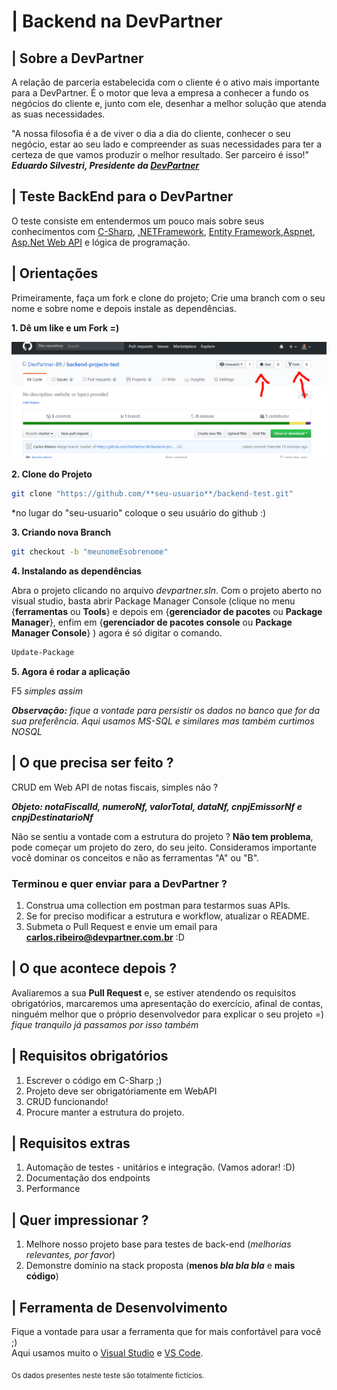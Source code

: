 # | Backend na DevPartner

## | Sobre a DevPartner

A relação de parceria estabelecida com o cliente é o ativo mais importante para a DevPartner. É o motor que leva a empresa a conhecer a fundo os negócios do cliente e, junto com ele, desenhar a melhor solução que atenda as suas necessidades.

"A nossa filosofia é a de viver o dia a dia do cliente, conhecer o seu negócio, estar ao seu lado e compreender as suas necessidades para ter a certeza de que vamos produzir o melhor resultado. Ser parceiro é isso!"  
 ***Eduardo Silvestri, Presidente da [DevPartner](http://devpartner.com.br/)***

## | Teste BackEnd para o DevPartner
O teste consiste em entendermos um pouco mais sobre seus conhecimentos com [C-Sharp](https://docs.microsoft.com/en-us/dotnet/csharp/), [.NETFramework](https://docs.microsoft.com/en-us/dotnet/framework/),
[Entity Framework](https://docs.microsoft.com/en-us/ef/),[Aspnet](https://docs.microsoft.com/en-us/aspnet/), [Asp.Net Web API](https://www.asp.net/web-api) e lógica de programação.

## | Orientações
Primeiramente, faça um fork e clone do projeto;
Crie uma branch com o seu nome e sobre nome e depois instale as dependências.   

**1. Dê um like e um Fork =)**

![alt text](./assets/image01.png "imagem fork")

**2. Clone do Projeto**
```sh
git clone "https://github.com/**seu-usuario**/backend-test.git"
```
*no lugar do "seu-usuario" coloque o seu usuário do github :)

**3. Criando nova Branch**
```sh
git checkout -b "meunomeEsobrenome"
```
**4. Instalando as dependências**

Abra o projeto clicando no arquivo *devpartner.sln*. Com o projeto aberto no visual studio, basta abrir Package Manager Console (clique no menu {**ferramentas** ou **Tools**} e depois em {**gerenciador de pacotes** ou **Package Manager**}, enfim em {**gerenciador de pacotes console** ou **Package Manager Console**} ) agora é só digitar o comando.

```sh
Update-Package
```

**5. Agora é rodar a aplicação**

F5
*simples assim*

***Observação:** fique a vontade para persistir os dados no banco que for da sua preferência. Aqui usamos MS-SQL e similares mas também curtimos NOSQL*

## | O que precisa ser feito ?

CRUD em Web API de notas fiscais, simples não ?

***Objeto: notaFiscalId, numeroNf, valorTotal, dataNf, cnpjEmissorNf e cnpjDestinatarioNf***

Não se sentiu a vontade com a estrutura do projeto ? **Não tem problema**, pode começar um projeto do zero, do seu jeito. Consideramos importante você dominar os conceitos e não as ferramentas "A" ou "B".

### Terminou e quer enviar para a DevPartner ?

1. Construa uma collection em postman para testarmos suas APIs.
2. Se for preciso modificar a estrutura e workflow, atualizar o README.
3. Submeta o Pull Request e envie um email para **carlos.ribeiro@devpartner.com.br** :D

## | O que acontece depois ?

Avaliaremos a sua **Pull Request** e, se estiver atendendo os requisitos obrigatórios, marcaremos uma apresentação do exercício, afinal de contas, ninguém melhor que o próprio desenvolvedor para explicar o seu projeto =)
*fique tranquilo já passamos por isso também*

## | Requisitos obrigatórios
1. Escrever o código em C-Sharp  ;)
2. Projeto deve ser obrigatóriamente em WebAPI
3. CRUD funcionando!
4. Procure manter a estrutura do projeto.

## | Requisitos extras 
1. Automação de testes - unitários e integração. (Vamos adorar! :D)
2. Documentação dos endpoints
3. Performance

## | Quer impressionar ?
1. Melhore nosso projeto base para testes de back-end (*melhorias relevantes, por favor*)
2. Demonstre domínio na stack proposta (**menos *bla bla bla*** e **mais código**)

## | Ferramenta de Desenvolvimento

Fique a vontade para usar a ferramenta que for mais confortável para você ;)   
Aqui usamos muito o [Visual Studio](https://www.visualstudio.com/) e [VS Code](https://code.visualstudio.com/).


<sub>Os dados presentes neste teste são totalmente fictícios.</sub>